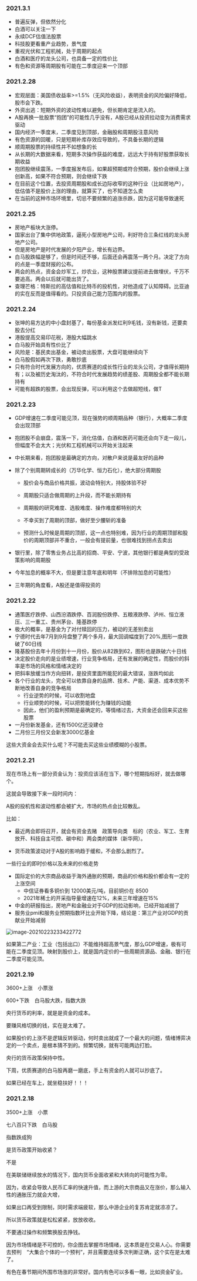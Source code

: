 

### 2021.3.1

- 普遍反弹，但依然分化
- 白酒可以关注一下
- 永续DCF估值法股票
- 科技股更看重产业趋势，景气度
- 重视光伏和工程机械，处于周期的起点
- 白酒和医疗的龙头公司，也具备一定的性价比
- 有色和资源等周期股有可能在二季度迎来一个顶部

### 2021.2.28

- 宏观层面：美国债收益率>=1.5%（无风险收益），表明资金的风险偏好降低，股市会下跌。
- 外资出逃：短期外资的波动性难以避免，但长期肯定是流入的。
- A股再换一批股票“抱团”的可能性几乎没有，A股已经从投资拉动变为消费需求驱动
- 国内经济一季度末，二季度见到顶部，金融股和周期股注意风险
- 有色资源的回暖，只是短期补库存效应导致的，不具备长期的逻辑
- 顺周期股票的持续性并不如想象的长
- 从长期的大数据来看，短期多次操作获益的难度，远远大于持有好股票获取长期收益
- 抱团股继续震荡，一季度报发布后，如果超预期或符合预期，股价会继续上涨创新高，如果不符合预期，则会继续下跌
- 在目前这个位置，去投资周期股和成长边际收窄的这种行业（比如房地产），低估值不是股价上涨的理由，就算买了，也不知道怎么卖
- 在当前的这种市场环境里，切忌不要频繁的追涨杀跌，因为这可能导致速死

### 2021.2.25

- 房地产板块大涨停。
- 国家出台了集中供地政策，逼死小型房地产公司，利好符合三条红线的龙头房地产公司。
- 但是房地产是时代发展的夕阳产业，增长有边界。
- 白马股跌幅是够了，但是时间还不够，后面还会再震荡一两个月。决定了方向的点是一季度财报的公布。
- 两会的热点，资金会炒军工，炒农业，这种股票建议提前进去做埋伏，千万不要追高。两会以后就可能出货了。
- 查理芒格：特斯拉的高估值和比特币的投机性，对他造成了认知障碍。比亚迪的实在反而是值得看的。只投资自己能力范围内的股票。

### 2021.2.24

- 张坤的易方达的中小盘封基了，每份基金派发红利9毛钱，没有新钱，还要卖股去分红
- 港股提高交易印花税，港股大幅跳水
- 白马股开始具有性价比了
- 风险是：基民卖出基金，被动卖出股票，大盘可能继续向下
- 白马股假如再次下跌，勇敢抄底
- 只有符合时代发展方向的，优质赛道的成长性行业的龙头公司，才值得长期持有；以及被历史淘汰的，不符合时代发展趋势的绩差股、周期股全都不能长期持有
- 可能有超跌的股票，会出现反弹，可以利用这个去做超短线，做T

### 2021.2.23

- GDP增速在二季度可能见顶，现在强势的顺周期品种（银行），大概率二季度会出现顶部

- 抱团股不会崩盘，震荡一下，消化估值，白酒和医药可能还会向下走一段儿，但幅度不会太大；光伏和工程机械可以开始关注起来

- 中长期来看，抱团股是最确定的方向，对散户来说是最友好的品种

- 除了个别周期转成长的（万华化学、恒力石化），绝大部分周期股

  - 股价会与商品价格共振，波动会特别大，持股体验不好

  - 周期股只适合做周期的上升段，而不能长期持有
  - 周期股的研究难度、选股难度、操作难度都特别的大
  - 不幸买到了周期的顶部，做好至少腰斩的准备
  - 预测什么时候是周期的顶部，这一点也特别难，因为行业的周期顶部和股价的周期顶部并不重合，一般会有提前量，也很难找到拐点去卖出

- 银行里，除了零售业务占比高的招商、平安、宁波，其他银行都是典型的受政策影响的周期股
- 今年加息的概率不大，但是要注意年底和明年（不排除加息的可能性）
- 三年期的角度看，A股还是值得投资的

### 2021.2.22

- 通策医疗跌停、山西汾酒跌停、百润股份跌停、五粮液跌停、泸州、恒立液压、三一重工、贵州茅台、隆基跌停
- 极大的概率，是基金为了对付赎回的压力，被动的无差别卖出
- 宁德时代去年7月到9月盘整了两个多月，最大回调幅度到了20%,图形一度跌破了60日线
- 隆基股份去年十月份到十一月份，股价从82跌到62，图形也是跌破六十日线
- 决定股价走向的是业绩增速，行业竞争格局，还有发展的确定性，而股价的斜率是市场的风格和情绪决定的
- 把斜率放缓当作方向扭转，是投资里面所能犯的最大错误，涨跌均如此
- 各个行业的龙头，完全可以依靠自身的品牌、技术、产能、渠道、成本优势不断地改善自身的竞争格局
  - 行业逆势的时候，可以收割地盘
  - 行业顺势的时候，可以把势能转化为赚钱的动能
  - 因此，他们的盈利预期是最确定的，等情绪过去，大资金还会回来买这些股票
- 一月份新发基金，还有1500亿还没建仓
- 二月份三月份又会新发3000亿基金

这些大资金会去买什么呢？不可能去买这些业绩模糊的小股票。

### 2021.2.21

现在市场上有一部分资金认为：投资应该活在当下，哪个短期指标好，就去做哪个。

这就会导致接下来一段时间内：

A股的投机性和波动性都会被扩大，市场的热点会比较散乱。

比如：

- 最近两会即将召开，就会有资金去赌　政策导向类　标的（农业、军工、生育放开、科技自主可控、碳中和）两会类的媒体（新华网）。



- 货币政策波动对于A股的影响趋于缓和，不会那么剧烈了。



一些行业的即时价格以及未来的价格走势

- 国际定价的大宗商品收益于海外通胀的预期，商品的价格和股价都会有一定的上涨空间
  - 中信证券看多铜价到 12000美元/吨，目前铜价在 8500
  - 2021年稀土的开采指导量增速在12%，未来三年增速在15%
- 中金的研报指出，房地产和金融业对于GDP的拉动影响，已经开始减弱了
- 服务业pmi和服务业预期指数环比业开始下降，结论是：第三产业对GDP的贡献业开始减弱

![image-20210223233422772](https://img.codekissyoung.com/2021/02/23/728e494d5eb74a53f8d0adf846f81fae.png)

如果第二产业：工业（包括出口）不能维持超高景气度，那么GDP增速，极有可能在二季度见顶。映射到股价上，就是国内定价的一些周期资源品、金融、银行在二季度可能见顶。

### 2021.2.19

3600+上涨　小票涨

600+下跌　白马股大跌，指数大跌



央行货币的利率，就是是资金的成本。

要赚风格切换的钱，实在是太难了。

如果股价的上涨不是逻辑反转驱动，何时卖出就成了一个最大的问题，情绪博弈决定的一个卖点，是根本猜不到的。频繁切换，就有可能两边打脸。

央行的货币政策保持中性。



下周，优质赛道的白马股再磨一磨底，手上有资金的人就可以抄底了。

如果已经在车上，就坐稳扶好！！！

### 2021.2.18

3500+上涨　小票

七八百只下跌　白马股

指数跌成狗



是货币政策开始收紧？

不是



在美联储继续放水的情况下，国内货币全面收紧和大转向的可能性为零。

因为，收紧会导致人民币汇率的快速升值，而上游的大宗商品又在涨价，那么输入性的通胀压力就会大增，

如果出口再受到限制，同时需求端疲软，那么中游企业的复苏肯定就凉凉了。

所以货币政策就是松松紧紧，放放收收。

不要通过操作和频繁换股去挣钱。

因为市场情绪是不可控的，你企图去掌握市场情绪，这本质是在交易人心。你需要去预判　“大集合个体的一个预判”，并且需要连续多次判断正确，这个实在是太难了。

有色在春节期间外围市场涨的非常好。国内有色可以多看一眼，比如资金矿业。













